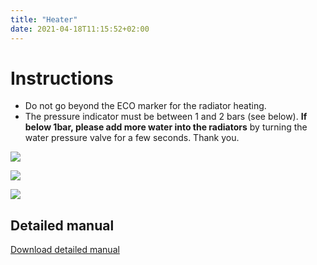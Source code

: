 ```yaml
---
title: "Heater"
date: 2021-04-18T11:15:52+02:00
---
```



Instructions
===

* Do not go beyond the ECO marker for the radiator heating.
* The pressure indicator must be between 1 and 2 bars (see below). **If below 1bar, please add more water into the radiators** by turning the water pressure valve for a few seconds. Thank you.

![](./heater_commands.png)




![](./pressure.png)



![](./valve.png)

Detailed manual
---

[Download detailed manual](/manuals/whirlpool_amw487_daily.pdf)
